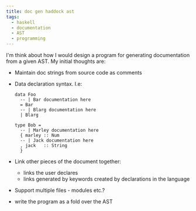 ```yaml
---
title: doc gen haddock ast
tags:
  - haskell
  - documentation
  - AST
  - programming
---
```


I'm think about how I would design a program for generating documentation from
a given AST. My initial thoughts are:

  * Maintain doc strings from source code as comments
  * Data declaration syntax. I.e:
    
    ```
    data Foo 
      -- | Bar documentation here
      = Bar 
      -- | Blarg documentation here
      | Blarg

    type Bob = 
      -- | Marley documentation here
      { marley :: Num 
      -- | Jack documentation here
      , jack   :: String 
      }
    ```
  * Link other pieces of the document together:

      * links the user declares
      * links generated by keywords created by declarations in the language
  * Support multiple files - modules etc.?
  * write the program as a fold over the AST

